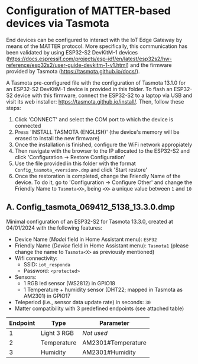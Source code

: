 # Configuration of MATTER-based devices via Tasmota
End devices can be configured to interact with the IoT Edge Gateway by means of the MATTER protocol. More specifically, this communication has been validated by using ESP32-S2 DevKitM-1 devices (https://docs.espressif.com/projects/esp-idf/en/latest/esp32s2/hw-reference/esp32s2/user-guide-devkitm-1-v1.html) and the firmware provided by Tasmota (https://tasmota.github.io/docs/).

A Tasmota pre-configured file with the configuration of Tasmota 13.1.0 for an ESP32-S2 DevKitM-1 device is provided in this folder. To flash an ESP32-S2 device with this firmware, connect the ESP32-S2 to a laptop via USB and visit its web installer: https://tasmota.github.io/install/. Then, follow these steps:
1. Click 'CONNECT' and select the COM port to which the device is connected
2. Press 'INSTALL TASMOTA (ENGLISH)' (the device's memory will be erased to install the new firmware)
3. Once the installation is finished, configure the WiFi network appropiately
4. Then navigate with the browser to the IP allocated to the ESP32-S2 and click 'Configuration -> Restore Configuration'
5. Use the file provided in this folder with the format `Config_tasmota_<version>.dmp` and click 'Start restore'
6. Once the restoration is completed, change the Friendly Name of the device. To do it, go to 'Configuration -> Configure Other' and change the Friendly Name to `Tasmota<X>`, being `<X>` a unique value between `1` and `10`

## A. Config_tasmota_069412_5138_13.3.0.dmp
Minimal configuration of an ESP32-S2 for Tasmota 13.3.0, created at 04/01/2024 with the following features:
- Device Name (*Model* field in Home Assistant menu): `ESP32`
- Friendly Name (*Device* field in Home Assistant menu): `Tasmota1` (please change the name to `Tasmota<X>` as previously mentioned)
- Wifi connectivity:
  - SSID: `iot_responda`
  - Password: `<protected>`
- Sensors:
  - 1 RGB led sensor (WS2812) in GPIO18
  - 1 Temperature + humidity sensor (DHT22; mapped in Tasmota as AM2301) in GPIO17
- Teleperiod (i.e., sensor data update rate) in seconds: `30`
- Matter compatibility with 3 predefined endpoints (see attached table)  

| Endpoint   | Type            | Parameter            |
|------------|-----------------|----------------------|
|     1      | Light 3 RGB     | *_Not used_*         |
|     2      | Temperature     | AM2301#Temperature   |
|     3      | Humidity        | AM2301#Humidity      |